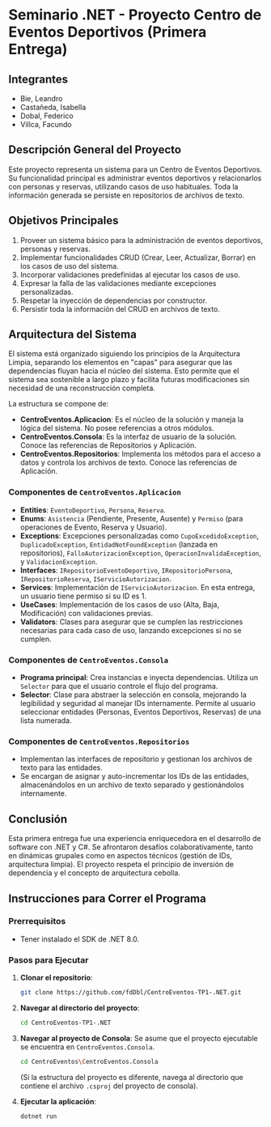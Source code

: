 # Seminario .NET - Proyecto Centro de Eventos Deportivos (Primera Entrega)

## Integrantes
* Bie, Leandro
* Castañeda, Isabella
* Dobal, Federico
* Villca, Facundo

## Descripción General del Proyecto
Este proyecto representa un sistema para un Centro de Eventos Deportivos. Su funcionalidad principal es administrar eventos deportivos y relacionarlos con personas y reservas, utilizando casos de uso habituales. Toda la información generada se persiste en repositorios de archivos de texto.

## Objetivos Principales
1.  Proveer un sistema básico para la administración de eventos deportivos, personas y reservas.
2.  Implementar funcionalidades CRUD (Crear, Leer, Actualizar, Borrar) en los casos de uso del sistema.
3.  Incorporar validaciones predefinidas al ejecutar los casos de uso.
4.  Expresar la falla de las validaciones mediante excepciones personalizadas.
5.  Respetar la inyección de dependencias por constructor.
6.  Persistir toda la información del CRUD en archivos de texto.

## Arquitectura del Sistema
El sistema está organizado siguiendo los principios de la Arquitectura Limpia, separando los elementos en "capas" para asegurar que las dependencias fluyan hacia el núcleo del sistema. Esto permite que el sistema sea sostenible a largo plazo y facilita futuras modificaciones sin necesidad de una reconstrucción completa.

La estructura se compone de:
* **CentroEventos.Aplicacion**: Es el núcleo de la solución y maneja la lógica del sistema. No posee referencias a otros módulos.
* **CentroEventos.Consola**: Es la interfaz de usuario de la solución. Conoce las referencias de Repositorios y Aplicación.
* **CentroEventos.Repositorios**: Implementa los métodos para el acceso a datos y controla los archivos de texto. Conoce las referencias de Aplicación.

### Componentes de `CentroEventos.Aplicacion`
* **Entities**: `EventoDeportivo`, `Persona`, `Reserva`.
* **Enums**: `Asistencia` (Pendiente, Presente, Ausente) y `Permiso` (para operaciones de Evento, Reserva y Usuario).
* **Exceptions**: Excepciones personalizadas como `CupoExcedidoException`, `DuplicadoException`, `EntidadNotFoundException` (lanzada en repositorios), `FalloAutorizacionException`, `OperacionInvalidaException`, y `ValidacionException`.
* **Interfaces**: `IRepositorioEventoDeportivo`, `IRepositorioPersona`, `IRepositorioReserva`, `IServicioAutorizacion`.
* **Services**: Implementación de `IServicioAutorizacion`. En esta entrega, un usuario tiene permiso si su ID es 1.
* **UseCases**: Implementación de los casos de uso (Alta, Baja, Modificación) con validaciones previas.
* **Validators**: Clases para asegurar que se cumplen las restricciones necesarias para cada caso de uso, lanzando excepciones si no se cumplen.

### Componentes de `CentroEventos.Consola`
* **Programa principal**: Crea instancias e inyecta dependencias. Utiliza un `Selector` para que el usuario controle el flujo del programa.
* **Selector**: Clase para abstraer la selección en consola, mejorando la legibilidad y seguridad al manejar IDs internamente. Permite al usuario seleccionar entidades (Personas, Eventos Deportivos, Reservas) de una lista numerada.

### Componentes de `CentroEventos.Repositorios`
* Implementan las interfaces de repositorio y gestionan los archivos de texto para las entidades.
* Se encargan de asignar y auto-incrementar los IDs de las entidades, almacenándolos en un archivo de texto separado y gestionándolos internamente.

## Conclusión
Esta primera entrega fue una experiencia enriquecedora en el desarrollo de software con .NET y C#. Se afrontaron desafíos colaborativamente, tanto en dinámicas grupales como en aspectos técnicos (gestión de IDs, arquitectura limpia). El proyecto respeta el principio de inversión de dependencia y el concepto de arquitectura cebolla.

## Instrucciones para Correr el Programa

### Prerrequisitos
* Tener instalado el SDK de .NET 8.0.

### Pasos para Ejecutar
1.  **Clonar el repositorio**:
    ```bash
    git clone https://github.com/fdDbl/CentroEventos-TP1-.NET.git
    ```
2.  **Navegar al directorio del proyecto**:
    ```bash
    cd CentroEventos-TP1-.NET
    ```
3.  **Navegar al proyecto de Consola**:
    Se asume que el proyecto ejecutable se encuentra en `CentroEventos.Consola`.
    ```bash
    cd CentroEventos\CentroEventos.Consola
    ```
    (Si la estructura del proyecto es diferente, navega al directorio que contiene el archivo `.csproj` del proyecto de consola).

4.  **Ejecutar la aplicación**:
    ```bash
    dotnet run
    ```

